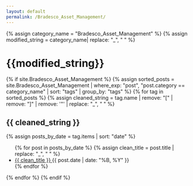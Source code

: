 ```yaml
---
layout: default
permalink: /Bradesco_Asset_Management/
---
```


{% assign category_name = "Bradesco_Asset_Management" %}
{% assign modified_string = category_name| replace: "_", " " %}
<h1>{{modified_string}}</h1>
{% if site.Bradesco_Asset_Management %}
{% assign sorted_posts = site.Bradesco_Asset_Management | where_exp: "post", "post.category == category_name" | sort: "tags" | group_by: "tags" %}
{% for tag in sorted_posts %}
{% assign cleaned_string = tag.name | remove: "[" | remove: "]" | remove: '"' | replace: "_", " " %}
<h2>{{ cleaned_string }}</h2>
{% assign posts_by_date = tag.items | sort: "date" %}
<ul>
{% for post in posts_by_date %}
{% assign clean_title = post.title | replace: "_", " " %}
<li><a href="{{ post.url | relative_url }}">{{ clean_title }} </a><span>{{ post.date | date: "%B, %Y" }}</span></li>
{% endfor %}
</ul>
{% endfor %}
{% endif %}
